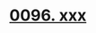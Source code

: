 # [0096. xxx](https://github.com/Tdahuyou/TNotes.react/tree/main/notes/0096.%20xxx)

<!-- region:toc -->



<!-- endregion:toc -->
